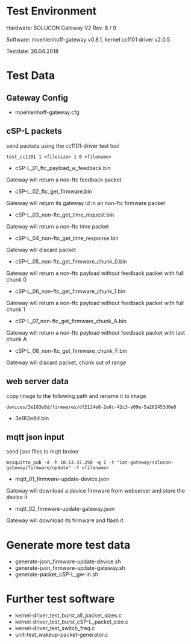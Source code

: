 # Test Environment

Hardware: SOLUCON Gateway V2 Rev. 8 / 9

Software: moehlenhoff-gateway v0.8.1, kernel cc1101 driver v2.0.5

Testdate: 26.04.2018

# Test Data

## Gateway Config

- moehlenhoff-gateway.cfg

## cSP-L packets

send packets using the cc1101-driver test tool

`test_cc1101 1 <filesize> 1 0 <filename>`

- cSP-L_01_ftc_payload_w_feedback.bin

Gateway will return a non-ftc feedback packet

- cSP-L_02_ftc_get_firmware.bin

Gateway will return its gateway id in an non-ftc firmware packet

- cSP-L_03_non-ftc_get_time_request.bin

Gateway will return a non-ftc time packet

- cSP-L_04_non-ftc_get_time_response.bin

Gateway will discard packet

- cSP-L_05_non-ftc_get_firmware_chunk_0.bin

Gateway will return a non-ftc payload without feedback packet with full chunk 0

- cSP-L_06_non-ftc_get_firmware_chunk_1.bin

Gateway will return a non-ftc payload without feedback packet with full chunk 1

- cSP-L_07_non-ftc_get_firmware_chunk_A.bin

Gateway will return a non-ftc payload without feedback packet with last chunk A

- cSP-L_08_non-ftc_get_firmware_chunk_F.bin

Gateway will discard packet, chunk out of range

## web server data

copy image to the following path and rename it to image

`devices/3e183e8d/firmwares/df2114e8-2e6c-42c3-a09e-5a262453d0e8`

- 3e183e8d.bin

## mqtt json input

send json files to mqtt broker

`mosquitto_pub -d -h 10.13.37.250 -q 1 -t "iot-gateway/solucon-gateway/firmware/update" -f <filename>`

- mqtt_01_firmware-update-device.json

Gateway will download a device firmware from webserver and store the device it

- mqtt_02_firmware-update-gateway.json

Gateway will download its firmware and flash it

# Generate more test data

- generate-json_firmware-update-device.sh
- generate-json_firmware-update-gateway.sh
- generate-packet_cSP-L_gw-in.sh

# Further test software

- kernel-driver_test_burst_all_packet_sizes.c
- kernel-driver_test_burst_cSP-L_packet_size.c
- kernel-driver_test_switch_freq.c
- unit-test_wakeup-packet-generator.c
